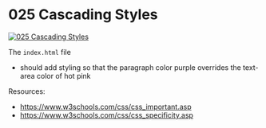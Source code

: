 # 025 Cascading Styles

[![025 Cascading Styles](https://img.youtube.com/vi/LwDAhWq7hFc/0.jpg)](https://www.youtube.com/watch?v=LwDAhWq7hFc)

The `index.html` file
- should add styling so that the paragraph color purple overrides the text-area color of hot pink

Resources:
- https://www.w3schools.com/css/css_important.asp
- https://www.w3schools.com/css/css_specificity.asp

